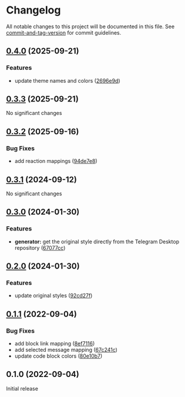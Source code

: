 # Changelog

All notable changes to this project will be documented in this file. See [commit-and-tag-version](https://github.com/absolute-version/commit-and-tag-version) for commit guidelines.

## [0.4.0](https://github.com/VChet/telegram-export-dark/compare/v0.3.2...v0.4.0) (2025-09-21)


### Features

* update theme names and colors ([2696e9d](https://github.com/VChet/telegram-export-dark/commit/2696e9d058488fcc985caa0c94e3ffb84b8fa140))

## [0.3.3](https://github.com/VChet/telegram-export-dark/compare/v0.3.2...v0.3.3) (2025-09-21)

No significant changes

## [0.3.2](https://github.com/VChet/telegram-export-dark/compare/v0.3.1...v0.3.2) (2025-09-16)


### Bug Fixes

* add reaction mappings ([94de7e8](https://github.com/VChet/telegram-export-dark/commit/94de7e824f36396de9843cb9fd33ddee831a9101))

## [0.3.1](https://github.com/VChet/telegram-export-dark/compare/v0.3.0...v0.3.1) (2024-09-12)

No significant changes

## [0.3.0](https://github.com/VChet/telegram-export-dark/compare/v0.2.0...v0.3.0) (2024-01-30)


### Features

* **generator:** get the original style directly from the Telegram Desktop repository ([67077cc](https://github.com/VChet/telegram-export-dark/commit/67077cc85b21203cd832e42a1bd738fd9b6b092f))

## [0.2.0](https://github.com/VChet/telegram-export-dark/compare/v0.1.1...v0.2.0) (2024-01-30)


### Features

* update original styles ([92cd27f](https://github.com/VChet/telegram-export-dark/commit/92cd27f2f514ff8da9a891ec735d035feb825e2e))

## [0.1.1](https://github.com/VChet/telegram-export-dark/compare/v0.1.0...v0.1.1) (2022-09-04)


### Bug Fixes

* add block link mapping ([8ef7116](https://github.com/VChet/telegram-export-dark/commit/8ef7116b6234241303f1e20328daf41688b6f569))
* add selected message mapping ([67c241c](https://github.com/VChet/telegram-export-dark/commit/67c241ca12e55c7244534023fba7465b4faa4b5b))
* update code block colors ([80e10b7](https://github.com/VChet/telegram-export-dark/commit/80e10b71f350092a4721b1130749304bf5c83c7b))

## 0.1.0 (2022-09-04)

Initial release
